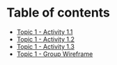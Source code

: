 # Table of contents

* [Topic 1 - Activity 1.1](README.md)
* [Topic 1 - Activity 1.2](topic-1-activity-1.2.md)
* [Topic 1 - Activity 1.3](topic-1-activity-1.3.md)
* [Topic 1 - Group Wireframe](topic-1-group-wireframe.md)

